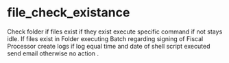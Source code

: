 # file_check_existance
Check  folder if files exist if they exist execute specific command if not stays idle.
If files exist in Folder executing Batch regarding signing of Fiscal Processor
create logs if log equal time and date of shell script executed send email otherwise no action .
